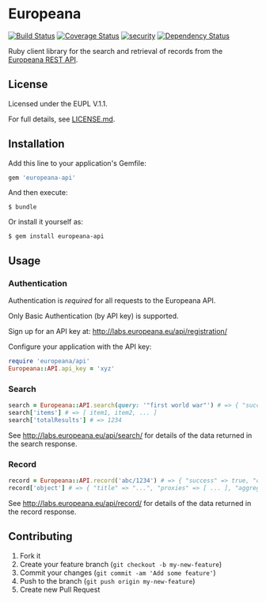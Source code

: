 # Europeana

[![Build Status](https://travis-ci.org/europeana/europeana-api-client-ruby.svg?branch=master)](https://travis-ci.org/europeana/europeana-api-client-ruby) [![Coverage Status](https://coveralls.io/repos/europeana/europeana-api-client-ruby/badge.svg?branch=master&service=github)](https://coveralls.io/github/europeana/europeana-api-client-ruby?branch=master) [![security](https://hakiri.io/github/europeana/europeana-api-client-ruby/master.svg)](https://hakiri.io/github/europeana/europeana-api-client-ruby/master) [![Dependency Status](https://gemnasium.com/europeana/europeana-api-client-ruby.svg)](https://gemnasium.com/europeana/europeana-api-client-ruby)

Ruby client library for the search and retrieval of records from the [Europeana
REST API](http://labs.europeana.eu/api/introduction/).

## License

Licensed under the EUPL V.1.1.

For full details, see [LICENSE.md](LICENSE.md).

## Installation

Add this line to your application's Gemfile:

```ruby
gem 'europeana-api'
```

And then execute:

    $ bundle

Or install it yourself as:

    $ gem install europeana-api

## Usage

### Authentication

Authentication is *required* for all requests to the Europeana API.

Only Basic Authentication (by API key) is supported. 

Sign up for an API key at: http://labs.europeana.eu/api/registration/

Configure your application with the API key:

```ruby
require 'europeana/api'
Europeana::API.api_key = 'xyz'
```

### Search

```ruby
search = Europeana::API.search(query: '"first world war"') # => { "success" => true, "items" => [ ... ], "totalResults" => 1234, ... }
search['items'] # => [ item1, item2, ... ]
search['totalResults'] # => 1234
```

See http://labs.europeana.eu/api/search/ for details of the data returned in
the search response.

### Record

```ruby
record = Europeana::API.record('abc/1234') # => { "success" => true, "object" => { ... }, ... }
record['object'] # => { "title" => "...", "proxies" => [ ... ], "aggregations" => [ ... ]
```

See http://labs.europeana.eu/api/record/ for details of the data returned in
the record response.

## Contributing

1. Fork it
2. Create your feature branch (`git checkout -b my-new-feature`)
3. Commit your changes (`git commit -am 'Add some feature'`)
4. Push to the branch (`git push origin my-new-feature`)
5. Create new Pull Request
